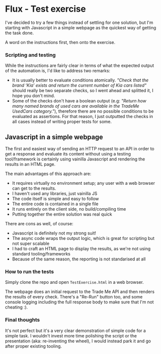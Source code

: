 # Flux - Test exercise

I've decided to try a few things instead of settling for one solution, but I'm starting with Javascript in a simple webpage as the quickest way of getting the task done.

A word on the instructions first, then onto the exercise.

### Scripting and testing

While the instructions are fairly clear in terms of what the expected output of the automation is, I'd like to address two remarks:

- It is usually better to evaluate conditions atomically. *"Check that the brand ‘Kia’ exists and return the current number of Kia cars listed"* should really be two separate checks, so I went ahead and splitted it, I hope you don't mind.
- Some of the checks don't have a boolean output (e.g: *"Return how many named brands of used cars are available in the TradeMe UsedCars category."*), therefore there are no possible conditions to be evaluated as assertions. For that reason, I just outputted the checks in all cases instead of writing proper tests for some.

## Javascript in a simple webpage

The first and easiest way of sending an HTTP request to an API in order to get a response and evaluate its content without using a testing tool/framework is certainly using vainilla Javascript and rendering the results in an HTML page.

The main advantages of this approach are:

- It requires virtually no environment setup; any user with a web browser can get to the results.
- I haven't used any libraries, just vainilla JS
- The code itself is simple and easy to follow
- The entire code is contained in a single file
- It runs entirely on the client side, no build/compiling time
- Putting together the entire solution was real quick

There are cons as well, of course:

- Javascript is definitely not my strong suit!
- The async code wraps the output logic, which is great for scripting but not super scalable
- I had to craft an HTML page to display the results, as we're not using standard tooling/frameworks
- Because of the same reason, the reporting is not standarised at all

### How to run the tests

Simply clone the repo and open `TestExercise.html` in a web browser.

The webpage does an initial request to the Trade Me API and then renders the results of every check. There's a "Re-Run" button too, and some console logging including the full response body to make sure that I'm not cheating :).

### Final thoughts

It's not perfect but it's a very clear demonstration of simple code for a simple task. I wouldn't invest more time polishing the script or the presentation (aka: re-inventing the wheel), I would instead park it and go after proper existing tooling.